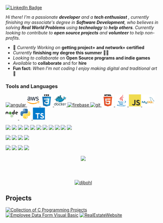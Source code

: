 [![LinkedIn Badge](https://img.shields.io/badge/LinkedIn-Profile-informational?style=flat&logo=linkedin&logoColor=black&color=67DBB1)](https://www.linkedin.com/in/djbohl/)

<p>
  <em>
   Hi there! I'm a passionate <b>developer</b> and a <b>tech enthusiast</b>&nbsp;, currently finishing my associate's degree in <b><span>Software Development</span></b></a>, who believes in solving  
      <b>Real World Problems</b> using <b>technology</b> to <b>help others</b>. Currently looking to contribute to
    <b>open source projects</b> and 
    <b>volunteer</b> to help non-profits.
  </em>  
</p>

- 🔭 *Currently Working on* **getting project+ and network+ certified**
- *Currently* **finishing my degree this summer** 👨‍💻
- *Looking to collaborate* on **Open Source programs and indie games** 
- *Available* to **collaborate** and for **hire**
- **Fun fact:** *When I'm not coding I enjoy making digital and traditional art* 🎨
<!-- 📫 How to reach: **** 📧 -->

### Tools and Languages

<p align="left"> 
  <a href="https://angular.io" target="_blank"> <img src="https://angular.io/assets/images/logos/angular/angular.svg" alt="angular" width="40" height="40"/> </a> 
  <a href="https://aws.amazon.com" target="_blank"> <img src="https://raw.githubusercontent.com/devicons/devicon/master/icons/amazonwebservices/amazonwebservices-original-wordmark.svg" alt="aws" width="40" height="40"/> </a> 
 <a href="https://www.w3schools.com/css/" target="_blank"> <img src="https://raw.githubusercontent.com/devicons/devicon/master/icons/css3/css3-original-wordmark.svg" alt="css3" width="40" height="40"/> </a> 
  <a href="https://www.docker.com/" target="_blank"> <img src="https://raw.githubusercontent.com/devicons/devicon/master/icons/docker/docker-original-wordmark.svg" alt="docker" width="40" height="40"/> </a> 
  <a href="https://firebase.google.com/" target="_blank"> <img src="https://www.vectorlogo.zone/logos/firebase/firebase-icon.svg" alt="firebase" width="40" height="40"/> </a> 
  <a href="https://git-scm.com/" target="_blank"> <img src="https://www.vectorlogo.zone/logos/git-scm/git-scm-icon.svg" alt="git" width="40" height="40"/> </a> 
  <a href="https://www.w3.org/html/" target="_blank"> <img src="https://raw.githubusercontent.com/devicons/devicon/master/icons/html5/html5-original-wordmark.svg" alt="html5" width="40" height="40"/> </a> 
  <a href="https://www.java.com" target="_blank"> <img src="https://raw.githubusercontent.com/devicons/devicon/master/icons/java/java-original.svg" alt="java" width="40" height="40"/> </a> 
  <a href="https://developer.mozilla.org/en-US/docs/Web/JavaScript" target="_blank"> <img src="https://raw.githubusercontent.com/devicons/devicon/master/icons/javascript/javascript-original.svg" alt="javascript" width="40" height="40"/> </a> 
  <a href="https://www.mysql.com/" target="_blank"> <img src="https://raw.githubusercontent.com/devicons/devicon/master/icons/mysql/mysql-original-wordmark.svg" alt="mysql" width="40" height="40"/> </a> 
  <a href="https://nodejs.org" target="_blank"> <img src="https://raw.githubusercontent.com/devicons/devicon/master/icons/nodejs/nodejs-original-wordmark.svg" alt="nodejs" width="40" height="40"/> </a> 
 <a href="https://www.python.org" target="_blank"> <img src="https://raw.githubusercontent.com/devicons/devicon/master/icons/python/python-original.svg" alt="python" width="40" height="40"/> </a> 
  <a href="https://www.typescriptlang.org/" target="_blank"> <img src="https://raw.githubusercontent.com/devicons/devicon/master/icons/typescript/typescript-original.svg" alt="typescript" width="40" height="40"/> </a> </p>


![](https://img.shields.io/badge/Code-Java-informational?style=flat&logo=Java&logoColor=black&color=67DBB1)
![](https://img.shields.io/badge/Code-C-informational?style=flat&logo=C&logoColor=black&color=67DBB1)
![](https://img.shields.io/badge/Code-Python-informational?style=flat&logo=Python&logoColor=black&color=67DBB1)
![](https://img.shields.io/badge/Code-VisualBasic-informational?style=flat&logo=VisualBasic&logoColor=black&color=67DBB1)
![](https://img.shields.io/badge/Code-MongoDB-informational?style=flat&logo=mongodb&logoColor=black&color=67DBB1)
![](https://img.shields.io/badge/Code-Angular-informational?style=flat&logo=Angular&logoColor=black&color=67DBB1)
![](https://img.shields.io/badge/Code-React-informational?style=flat&logo=react&logoColor=black&color=67DBB1)
![](https://img.shields.io/badge/Code-Vue-informational?style=flat&logo=vue.js&logoColor=black&color=67DBB1)
![](https://img.shields.io/badge/Code-JavaScript-informational?style=flat&logo=Javascript&logoColor=black&color=67DBB1)
![](https://img.shields.io/badge/Code-TypeScript-informational?style=flat&logo=Typescript&logoColor=black&color=67DBB1)
![](https://img.shields.io/badge/Code-SQL-informational?style=flat&logo=sql&logoColor=black&color=67DBB1)

![](https://img.shields.io/badge/Style-Bootstrap-informational?style=flat&logo=Bootstrap&logoColor=black&color=67DBB1)
![](https://img.shields.io/badge/Style-CSS-informational?style=flat&logo=css3&logoColor=black&color=67DBB1)
![](https://img.shields.io/badge/Style-Tailwind-informational?style=flat&logo=Tailwind-CSS&logoColor=black&color=67DBB1)
![](https://img.shields.io/badge/Style-Sass-informational?style=flat&logo=Sass&logoColor=black&color=67DBB1)

![](https://img.shields.io/badge/Tools-Netlify-informational?style=flat&logo=netlify&logoColor=black&color=67DBB1)
![](https://img.shields.io/badge/Tools-Vercel-informational?style=flat&logo=vercel&logoColor=black&color=67DBB1)
![](https://img.shields.io/badge/Tools-NPM-informational?style=flat&logo=npm&logoColor=black&color=67DBB1)
![](https://img.shields.io/badge/Tools-Node.js-informational?style=flat&logo=Nodejs&logoColor=black&color=67DBB1)

<p align="center">
<img align="center" src="https://github-readme-streak-stats.herokuapp.com/?user=djbohl&theme=radical](https://github-readme-streak-stats.herokuapp.com?user=djbohl&theme=tokyonight-duo&hide_border=true&date_format=M%20j%5B%2C%20Y%5D&mode=weekly&background=45%2C1D4943%2C142F2F](https://github-readme-streak-stats.herokuapp.com?user=djbohl&theme=gotham&hide_border=true&date_format=M%20j%5B%2C%20Y%5D&mode=weekly&background=45%2C1D4943%2C142F2F" />
</p>
<br>
<br>


<p align="center"> <a href="https://github.com/ryo-ma/github-profile-trophy"><img src="https://github-profile-trophy.vercel.app/?username=djbohl&theme=radical" alt="djbohl" /></a> </p>

## Projects
[![Collection of C Programming Projects](https://github-readme-stats.vercel.app/api/pin/?username=djbohl&repo=C_Programming_Projects&theme=radical)](https://github.com/djbohl/C_Programming_Projects)
[![Employee Data Form Visual Basic](https://github-readme-stats.vercel.app/api/pin/?username=djbohl&repo=EmployeeDataForm&theme=radical)](https://github.com/djbohl/EmployeeDataForm)
[![RealEstateWebsite](https://github-readme-stats.vercel.app/api/pin/?username=djbohl&repo=real-estate-site&theme=radical)](https://github.com/djbohl/real-estate-site)

